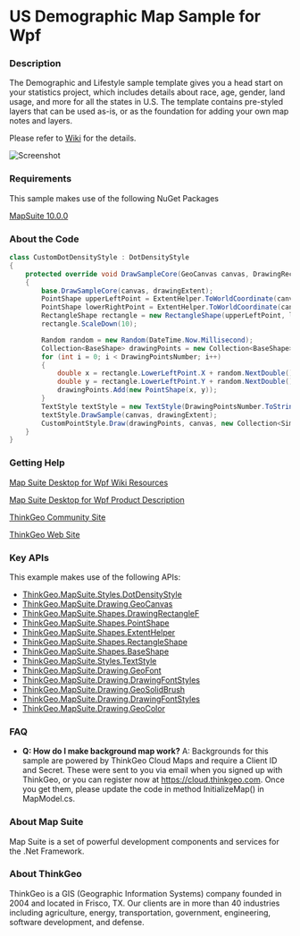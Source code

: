 # US Demographic Map Sample for Wpf

### Description
The Demographic and Lifestyle sample template gives you a head start on your statistics project, which includes details about race, age, gender, land usage, and more for all the states in U.S. The template contains pre-styled layers that can be used as-is, or as the foundation for adding your own map notes and layers.

Please refer to [Wiki](http://wiki.thinkgeo.com/wiki/map_suite_desktop_for_wpf) for the details.

![Screenshot](https://gitlab.com/thinkgeo/public/thinkgeo-desktop-maps/-/raw/support/v10/samples/wpf/USDemographicMapSample/Screenshot.gif)

### Requirements
This sample makes use of the following NuGet Packages

[MapSuite 10.0.0](https://www.nuget.org/packages?q=ThinkGeo)

### About the Code
```csharp
class CustomDotDensityStyle : DotDensityStyle
{
    protected override void DrawSampleCore(GeoCanvas canvas, DrawingRectangleF drawingExtent)
    {
        base.DrawSampleCore(canvas, drawingExtent);
        PointShape upperLeftPoint = ExtentHelper.ToWorldCoordinate(canvas.CurrentWorldExtent, drawingExtent.CenterX - drawingExtent.Width / 2, drawingExtent.CenterY - drawingExtent.Height / 2, canvas.Width, canvas.Height);
        PointShape lowerRightPoint = ExtentHelper.ToWorldCoordinate(canvas.CurrentWorldExtent, drawingExtent.CenterX + drawingExtent.Width / 2, drawingExtent.CenterY + drawingExtent.Height / 2, canvas.Width, canvas.Height);
        RectangleShape rectangle = new RectangleShape(upperLeftPoint, lowerRightPoint);
        rectangle.ScaleDown(10);

        Random random = new Random(DateTime.Now.Millisecond);
        Collection<BaseShape> drawingPoints = new Collection<BaseShape>();
        for (int i = 0; i < DrawingPointsNumber; i++)
        {
            double x = rectangle.LowerLeftPoint.X + random.NextDouble() * (rectangle.Width);
            double y = rectangle.LowerLeftPoint.Y + random.NextDouble() * (rectangle.Height);
            drawingPoints.Add(new PointShape(x, y));
        }
        TextStyle textStyle = new TextStyle(DrawingPointsNumber.ToString(), new GeoFont("Arial", 20, DrawingFontStyles.Bold), new GeoSolidBrush(GeoColor.FromArgb(180, GeoColor.FromHtml("#d3d3d3"))));
        textStyle.DrawSample(canvas, drawingExtent);
        CustomPointStyle.Draw(drawingPoints, canvas, new Collection<SimpleCandidate>(), new Collection<SimpleCandidate>());
    }
}
```
### Getting Help

[Map Suite Desktop for Wpf Wiki Resources](http://wiki.thinkgeo.com/wiki/map_suite_desktop_for_wpf)

[Map Suite Desktop for Wpf Product Description](https://thinkgeo.com/ui-controls#desktop-platforms)

[ThinkGeo Community Site](http://community.thinkgeo.com/)

[ThinkGeo Web Site](http://www.thinkgeo.com)

### Key APIs
This example makes use of the following APIs:

- [ThinkGeo.MapSuite.Styles.DotDensityStyle](http://wiki.thinkgeo.com/wiki/api/thinkgeo.mapsuite.styles.dotdensitystyle)
- [ThinkGeo.MapSuite.Drawing.GeoCanvas](http://wiki.thinkgeo.com/wiki/api/thinkgeo.mapsuite.drawing.geocanvas)
- [ThinkGeo.MapSuite.Shapes.DrawingRectangleF](http://wiki.thinkgeo.com/wiki/api/thinkgeo.mapsuite.shapes.drawingrectanglef)
- [ThinkGeo.MapSuite.Shapes.PointShape](http://wiki.thinkgeo.com/wiki/api/thinkgeo.mapsuite.shapes.pointshape)
- [ThinkGeo.MapSuite.Shapes.ExtentHelper](http://wiki.thinkgeo.com/wiki/api/thinkgeo.mapsuite.shapes.extenthelper)
- [ThinkGeo.MapSuite.Shapes.RectangleShape](http://wiki.thinkgeo.com/wiki/api/thinkgeo.mapsuite.shapes.rectangleshape)
- [ThinkGeo.MapSuite.Shapes.BaseShape](http://wiki.thinkgeo.com/wiki/api/thinkgeo.mapsuite.shapes.baseshape)
- [ThinkGeo.MapSuite.Styles.TextStyle](http://wiki.thinkgeo.com/wiki/api/thinkgeo.mapsuite.styles.textstyle)
- [ThinkGeo.MapSuite.Drawing.GeoFont](http://wiki.thinkgeo.com/wiki/api/thinkgeo.mapsuite.drawing.geofont)
- [ThinkGeo.MapSuite.Drawing.DrawingFontStyles](http://wiki.thinkgeo.com/wiki/api/thinkgeo.mapsuite.drawing.drawingfontstyles)
- [ThinkGeo.MapSuite.Drawing.GeoSolidBrush](http://wiki.thinkgeo.com/wiki/api/thinkgeo.mapsuite.drawing.geosolidbrush)
- [ThinkGeo.MapSuite.Drawing.DrawingFontStyles](http://wiki.thinkgeo.com/wiki/api/thinkgeo.mapsuite.drawing.drawingfontstyles)
- [ThinkGeo.MapSuite.Drawing.GeoColor](http://wiki.thinkgeo.com/wiki/api/thinkgeo.mapsuite.drawing.geocolor)

### FAQ
- __Q: How do I make background map work?__
A: Backgrounds for this sample are powered by ThinkGeo Cloud Maps and require a Client ID and Secret. These were sent to you via email when you signed up with ThinkGeo, or you can register now at https://cloud.thinkgeo.com. Once you get them, please update the code in method InitializeMap() in MapModel.cs.

### About Map Suite
Map Suite is a set of powerful development components and services for the .Net Framework.

### About ThinkGeo
ThinkGeo is a GIS (Geographic Information Systems) company founded in 2004 and located in Frisco, TX. Our clients are in more than 40 industries including agriculture, energy, transportation, government, engineering, software development, and defense.
